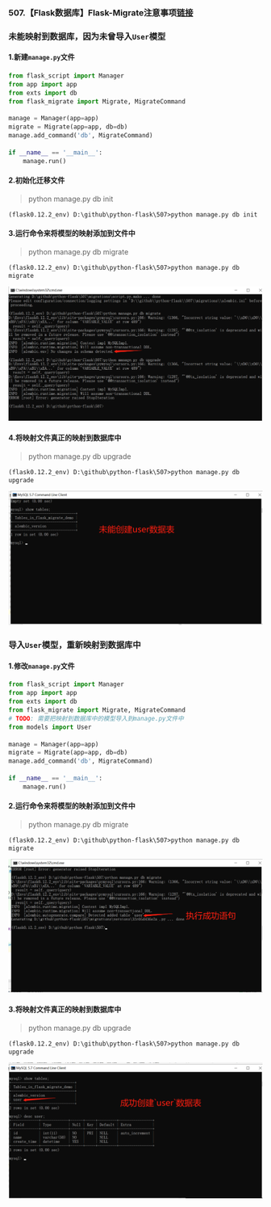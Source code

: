 ### 507.【Flask数据库】Flask-Migrate注意事项[链接](http://wangkaixiang.cn/python-flask/di-ba-zhang-ff1a-flask-migrate.html)

### 未能映射到数据库，因为未曾导入`User`模型
#### 1.新建`manage.py`文件
```python
from flask_script import Manager
from app import app
from exts import db
from flask_migrate import Migrate, MigrateCommand

manage = Manager(app=app)
migrate = Migrate(app=app, db=db)
manage.add_command('db', MigrateCommand)

if __name__ == '__main__':
    manage.run()
```

#### 2.初始化迁移文件
> python manage.py db init
```shell script
(flask0.12.2_env) D:\github\python-flask\507>python manage.py db init
```

#### 3.运行命令来将模型的映射添加到文件中
> python manage.py db migrate
```shell script
(flask0.12.2_env) D:\github\python-flask\507>python manage.py db migrate
```
![avatar](../assets/83.png)

#### 4.将映射文件真正的映射到数据库中
> python manage.py db upgrade
```shell script
(flask0.12.2_env) D:\github\python-flask\507>python manage.py db upgrade
```
![avatar](../assets/84.png)

### 导入`User`模型，重新映射到数据库中

#### 1.修改`manage.py`文件
```python
from flask_script import Manager
from app import app
from exts import db
from flask_migrate import Migrate, MigrateCommand
# TODO: 需要把映射到数据库中的模型导入到manage.py文件中
from models import User

manage = Manager(app=app)
migrate = Migrate(app=app, db=db)
manage.add_command('db', MigrateCommand)

if __name__ == '__main__':
    manage.run()
```

#### 2.运行命令来将模型的映射添加到文件中
> python manage.py db migrate
```shell script
(flask0.12.2_env) D:\github\python-flask\507>python manage.py db migrate
```
![avatar](../assets/85.png)

#### 3.将映射文件真正的映射到数据库中
> python manage.py db upgrade
```shell script
(flask0.12.2_env) D:\github\python-flask\507>python manage.py db upgrade
```
![avatar](../assets/86.png)